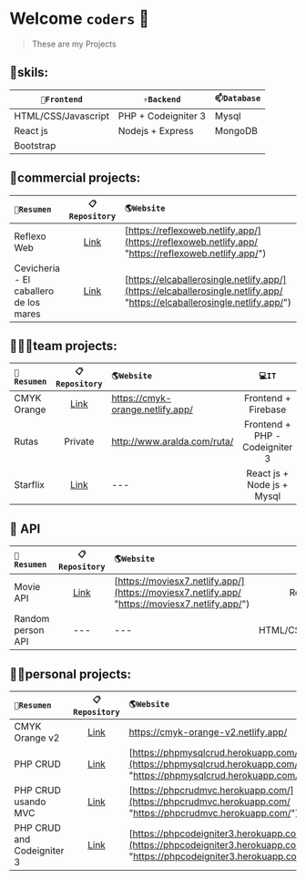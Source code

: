 # Welcome `coders` 👋


> These are my Projects

## 🔭skils:

| `🔭Frontend` | `⚡Backend` | `📫Database` |
| ------ | ------ | ------ | 
| HTML/CSS/Javascript | PHP + Codeigniter 3 | Mysql |
| React js | Nodejs + Express | MongoDB |
| Bootstrap |  |  |


## 💼commercial projects:

|`🚀Resumen` | `📋Repository` | `🌎Website` | `🎨Figma` |
| :------ | :------: | :------ | :------: |
| Reflexo Web | [Link](https://github.com/storres20/reflexoWeb "Link") | [https://reflexoweb.netlify.app/](https://reflexoweb.netlify.app/ "https://reflexoweb.netlify.app/") | --- |
| Cevicheria - El caballero de los mares | [Link](https://github.com/storres20/elcaballerosingle "Link") | [https://elcaballerosingle.netlify.app/](https://elcaballerosingle.netlify.app/ "https://elcaballerosingle.netlify.app/") | [Link](https://www.figma.com/file/li6agWiNyBh7ptkjsp9aWR/cebicheria?node-id=0%3A1 "Link") |


## 👨‍👦‍👦team projects:
|`🚀Resumen` | `📋Repository` | `🌎Website` | `💻IT` | `🎨Figma` |
| :------ | :------: | :------ | :------: | :------: |
| CMYK Orange | [Link](https://github.com/storres20/cmyk-orange "Link") | https://cmyk-orange.netlify.app/ | Frontend + Firebase | [Link](https://www.figma.com/file/6PfcEJtVOg1H9ot4owLjNl/ColabOrange-CMYK-fork?node-id=0%3A1 "Link") |
| Rutas | Private | http://www.aralda.com/ruta/ | Frontend + PHP - Codeigniter 3 | [Link](https://www.figma.com/file/CV0BmYQEau9bLiV9oFfMqj/Rutas?node-id=0%3A1 "Link") |
| Starflix | [Link](https://github.com/storres20/starflix "Link") | --- | React js + Node js + Mysql | --- |


## 🧩 API

|`🚀Resumen` | `📋Repository` | `🌎Website` | `💻IT` |
| :------ | :------: | :------ | :------: |
| Movie API | [Link](https://github.com/storres20/movies-react "Link") | [https://moviesx7.netlify.app/](https://moviesx7.netlify.app/ "https://moviesx7.netlify.app/") | React js |
| Random person API | --- | --- | HTML/CSS/Javascript |

## 👨‍💻personal projects:

|`🚀Resumen` | `📋Repository` | `🌎Website` | `💻IT` | `🎨Figma` |
| :------ | :------: | :------ | :------: | :------: |
| CMYK Orange v2 | [Link](https://github.com/storres20/cmyk-orange-v2 "Link") | https://cmyk-orange-v2.netlify.app/ | Frontend + Firebase | [Link](https://www.figma.com/file/6PfcEJtVOg1H9ot4owLjNl/ColabOrange-CMYK-fork?node-id=0%3A1 "Link") |
| PHP CRUD | [Link](https://github.com/storres20/PHPMysqlCRUD "Link") | [https://phpmysqlcrud.herokuapp.com/](https://phpmysqlcrud.herokuapp.com/ "https://phpmysqlcrud.herokuapp.com/") | Frontend + PHP | --- |
| PHP CRUD usando MVC | [Link](https://github.com/storres20/PHP_CRUD_MVC "Link") | [https://phpcrudmvc.herokuapp.com/](https://phpcrudmvc.herokuapp.com/ "https://phpcrudmvc.herokuapp.com/") | Frontend + PHP | --- |
| PHP CRUD and Codeigniter 3 | [Link](https://github.com/storres20/php-crud-codeigniter3 "Link") | [https://phpcodeigniter3.herokuapp.com/](https://phpcodeigniter3.herokuapp.com/ "https://phpcodeigniter3.herokuapp.com/") | Frontend + Codeigniter 3 (PHP) |  --- |



<!--
**storres20/storres20** is a ✨ _special_ ✨ repository because its `README.md` (this file) appears on your GitHub profile.

Here are some ideas to get you started:

- 🔭 I’m currently working on ...
- 🌱 I’m currently learning ...
- 👯 I’m looking to collaborate on ...
- 🤔 I’m looking for help with ...
- 💬 Ask me about ...
- 📫 How to reach me: ...
- 😄 Pronouns: ...
- ⚡ Fun fact: ...
-->
